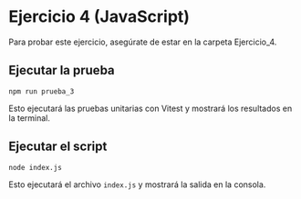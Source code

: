 # Ejercicio 4 (JavaScript)

Para probar este ejercicio, asegúrate de estar en la carpeta Ejercicio_4.

## Ejecutar la prueba

```npm run prueba_3 ```

Esto ejecutará las pruebas unitarias con Vitest y mostrará los resultados en la terminal.

## Ejecutar el script

```node index.js ```

Esto ejecutará el archivo `index.js` y mostrará la salida en la consola.